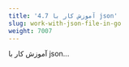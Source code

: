 ```yaml
---
title: '4.7 آموزش کار با json'
slug: work-with-json-file-in-go
weight: 7007
---
```


آموزش کار با json...